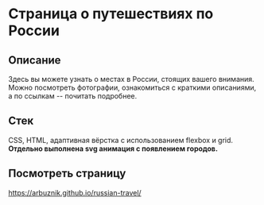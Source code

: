 # Страница о путешествиях по России

## Описание

Здесь вы можете узнать о местах в России, стоящих вашего внимания. Можно посмотреть фотографии, ознакомиться с краткими описаниями, а по ссылкам -- почитать подробнее.

## Стек

CSS, HTML, адаптивная вёрстка с использованием flexbox и grid. 
**Отдельно выполнена svg анимация с появлением городов.**

## Посмотреть страницу

https://arbuznik.github.io/russian-travel/